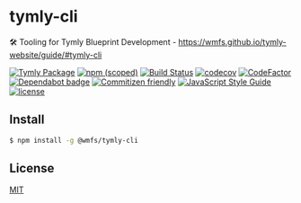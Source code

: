 # tymly-cli
🛠 Tooling for Tymly Blueprint Development - https://wmfs.github.io/tymly-website/guide/#tymly-cli

[![Tymly Package](https://img.shields.io/badge/tymly-package-blue.svg)](https://tymly.io/)
[![npm (scoped)](https://img.shields.io/npm/v/@wmfs/tymly-cli.svg)](https://www.npmjs.com/package/@wmfs/tymly-cli)
[![Build Status](https://travis-ci.org/wmfs/tymly-cli.svg?branch=master)](https://travis-ci.org/wmfs/tymly-cli)
[![codecov](https://codecov.io/gh/wmfs/tymly-cli/branch/master/graph/badge.svg)](https://codecov.io/gh/wmfs/tymly-cli)
[![CodeFactor](https://www.codefactor.io/repository/github/wmfs/tymly-cli/badge)](https://www.codefactor.io/repository/github/wmfs/tymly-cli)
[![Dependabot badge](https://img.shields.io/badge/Dependabot-active-brightgreen.svg)](https://dependabot.com/)
[![Commitizen friendly](https://img.shields.io/badge/commitizen-friendly-brightgreen.svg)](http://commitizen.github.io/cz-cli/)
[![JavaScript Style Guide](https://img.shields.io/badge/code_style-standard-brightgreen.svg)](https://standardjs.com)
[![license](https://img.shields.io/github/license/mashape/apistatus.svg)](https://github.com/wmfs/tymly-cli/blob/master/LICENSE)

## <a name='install'></a>Install

``` bash
$ npm install -g @wmfs/tymly-cli
```

## <a name='license'></a>License
[MIT](https://github.com/wmfs/tymly-cli/blob/master/LICENSE)
